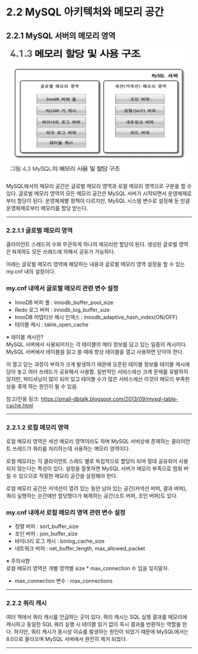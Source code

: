 # 2.2 MySQL 아키텍처와 메모리 공간

## 2.2.1 MySQL 서버의 메모리 영역

<img src="image/PaikMyeongGyu/memory_space.png" width = 500 height = 350/>

MySQL에서의 메모리 공간은 글로벌 메모리 영역과 로컬 메모리 영역으로 구분을 할 수 있다. 글로벌 메모리 영역의 모든 메모리
공간은 MySQL 서버가 시작되면서 운영체제로부터 할당이 된다. 운영체제별 정책이 다르지만, MySQL 시스템 변수로 설정해 둔 만큼
운영체제로부터 메모리를 할당 받는다.

---

### 2.2.1.1 글로벌 메모리 영역

클라이언트 스레드의 수와 무관하게 하나의 메모리만 할당이 된다. 생성된 글로벌 영역은 N개여도 모든 쓰레드에 의해서
공유가 가능하다.

아래는 글로벌 메모리 영역에 해당하는 내용과 글로벌 메모리 영역 설정을 할 수 있는 my.cnf 내의 설정이다.

### my.cnf 내에서 글로벌 메모리 관련 변수 설정

- InnoDB 버퍼 풀 : innodb_buffer_pool_size
- Redo 로그 버퍼 : innodb_log_buffer_size
- InnoDB 어댑티브 해시 인덱스 : innodb_adaptive_hash_index(ON/OFF)
- 테이블 캐시 : table_open_cache

※ 테이블 캐시란? <br>
MySQL 서버에서 사용되어지는 각 테이블의 메타 정보를 담고 있는 일종의 캐시이다. MySQL 서버에서 테이블을 읽고 쓸 때에
항상 테이블을 열고 사용하면 닫아야 한다.

이 열고 닫는 과정이 부하가 크게 발생하기 때문에 오픈된 테이블 정보를 테이블 캐시에 담아 놓고 여러 쓰레드가 공유해서
사용함. 일반적인 서비스에선 크게 문제를 유발하지 않지만, 파티셔닝이 많이 되어 있고 테이블 수가 많은 서비스에선
이것이 메모리 부족현상을 겪게 하는 원인이 될 수 있음.

참고/인용 링크: https://small-dbtalk.blogspot.com/2013/09/mysql-table-cache.html

--- 

### 2.2.1.2 로컬 메모리 영역

로컬 메모리 영역은 세션 메모리 영역이라도 하며 MySQL 서버상에 존재하는 클라이언트 쓰레드가 쿼리를 처리하는데 사용하는 
메모리 영역이다.

로컬 메모리는 각 클라이언트 스레드 별로 독립적으로 할당이 되며 절대 공유되어 사용되지 않는다는 특성이 있다. 설정을 잘못하면
MySQL 서버가 메모리 부족으로 멈춰 버릴 수 있으므로 적절한 메모리 공간을 설정해야 한다.

로컬 메모리 공간은 커넥션이 열려 있는 동안 남아 있는 공간(커넥션 버퍼, 결과 버퍼), 쿼리 실행하는 순간에만 할당했다가 해제하는
공간(소트 버퍼, 조인 버퍼)도 있다.

### my.cnf 내에서 로컬 메모리 영역 관련 변수 설정

- 정렬 버퍼 : sort_buffer_size
- 조인 버퍼 : join_buffer_size
- 바이너리 로그 캐시 : binlog_cache_size
- 네트워크 버퍼 : net_buffer_length, max_allowed_packet

※ 주의사항<br>
로컬 메모리 영역은 개별 영역별 size * max_connection 수 임을 잊지말자.
- max_connection 변수 : max_connections

---

### 2.2.2 쿼리 캐시

여러 책에서 쿼리 캐시를 언급하는 곳이 있다. 쿼리 캐시는 SQL 실행 결과를 메모리에 캐시하고 동일한 SQL 쿼리 실행 시
테이블 읽기 없이 즉시 결과를 반환하는 역할을 한다. 하지만, 쿼리 캐시가 동시성 이슈를 발생하는 원인이 되었기 때문에
MySQL에서는 8.0으로 올라오며 MySQL 서버에서 완전히 제거 되었다.

---
